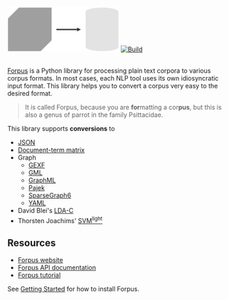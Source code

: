 ![Logo](docs/images/logo.png)
<a href="https://travis-ci.org/severinsimmler/forpus"><img src="https://travis-ci.org/severinsimmler/forpus.svg?branch=master" alt="Build"></a>
<br><br>

[Forpus](https://severinsimmler.github.io/forpus) is a Python library for processing plain text corpora to various corpus formats. In most cases, each NLP tool uses its own idiosyncratic input format. This library helps you to convert a corpus very easy to the desired format.

> It is called Forpus, because you are **for**matting a cor**pus**, but this is also a genus of parrot in the family Psittacidae.

This library supports **conversions** to
* [JSON](https://www.json.org/index.html)
* [Document-term matrix](https://en.wikipedia.org/wiki/Document-term_matrix)
* Graph
    * [GEXF](https://gephi.org/gexf/format/)
    * [GML](https://gephi.org/users/supported-graph-formats/gml-format/)
    * [GraphML](http://graphml.graphdrawing.org/)
    * [Pajek](http://vlado.fmf.uni-lj.si/pub/networks/pajek/)
    * [SparseGraph6](https://networkx.github.io/documentation/networkx-1.10/reference/readwrite.sparsegraph6.html)
    * [YAML](http://yaml.org/)
* David Blei's [LDA-C](https://github.com/blei-lab/lda-c/blob/master/readme.txt)
* Thorsten Joachims' [SVM<sup>light<sup>](http://svmlight.joachims.org/)

## Resources
* [Forpus website](https://severinsimmler.github.io/forpus)
* [Forpus API documentation](https://severinsimmler.github.io/forpus/api)
* [Forpus tutorial](https://severinsimmler.github.io/forpus/tutorial)

See [Getting Started](https://severinsimmler.github.io/forpus/gettingstarted) for how to install Forpus.
